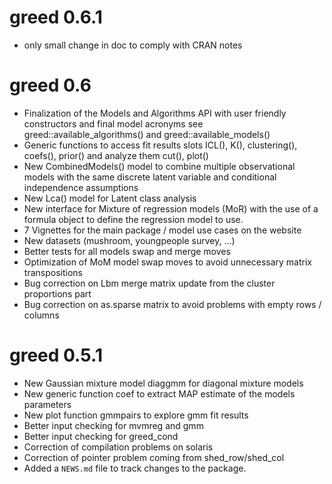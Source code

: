 # greed 0.6.1

* only small change in doc to comply with CRAN notes 

# greed 0.6

* Finalization of the Models and Algorithms API with user friendly constructors and final model acronyms see greed::available_algorithms() and greed::available_models()
* Generic functions to access fit results slots ICL(), K(), clustering(), coefs(), prior() and analyze them cut(), plot()
* New CombinedModels() model to combine multiple observational models with the same discrete latent variable and conditional independence assumptions
* New Lca() model for Latent class analysis
* New interface for Mixture of regression models (MoR) with the use of a formula object to define the regression model to use.
* 7 Vignettes for the main package / model use cases on the website
* New datasets (mushroom, youngpeople survey, ...)
* Better tests for all models swap and merge moves
* Optimization of MoM model swap moves to avoid unnecessary matrix transpositions
* Bug correction on Lbm merge matrix update from the cluster proportions part 
* Bug correction on as.sparse matrix to avoid problems with empty rows / columns


# greed 0.5.1

* New Gaussian mixture model diaggmm for diagonal mixture models
* New generic function coef to extract MAP estimate of the models parameters
* New plot function gmmpairs to explore gmm fit results
* Better input checking for mvmreg and gmm
* Better input checking for greed_cond
* Correction of compilation problems on solaris
* Correction of pointer problem coming from shed_row/shed_col
* Added a `NEWS.md` file to track changes to the package.